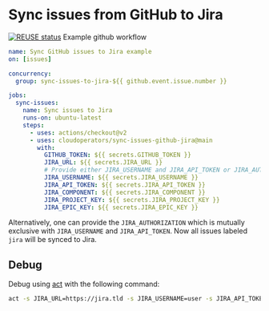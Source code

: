 # Sync issues from GitHub to Jira
[![REUSE status](https://api.reuse.software/badge/github.com/cloudoperators/sync-issues-github-jira)](https://api.reuse.software/info/github.com/cloudoperators/sync-issues-github-jira)
Example github workflow

```yaml
name: Sync GitHub issues to Jira example
on: [issues]

concurrency:
  group: sync-issues-to-jira-${{ github.event.issue.number }}

jobs:
  sync-issues:
    name: Sync issues to Jira
    runs-on: ubuntu-latest
    steps:
      - uses: actions/checkout@v2
      - uses: cloudoperators/sync-issues-github-jira@main
        with:
          GITHUB_TOKEN: ${{ secrets.GITHUB_TOKEN }}
          JIRA_URL: ${{ secrets.JIRA_URL }}
          # Provide either JIRA_USERNAME and JIRA_API_TOKEN or JIRA_AUTHORIZATION.
          JIRA_USERNAME: ${{ secrets.JIRA_USERNAME }}
          JIRA_API_TOKEN: ${{ secrets.JIRA_API_TOKEN }}
          JIRA_COMPONENT: ${{ secrets.JIRA_COMPONENT }}
          JIRA_PROJECT_KEY: ${{ secrets.JIRA_PROJECT_KEY }}
          JIRA_EPIC_KEY: ${{ secrets.JIRA_EPIC_KEY }}
```
Alternatively, one can provide the `JIRA_AUTHORIZATION` which is mutually exclusive with `JIRA_USERNAME` and `JIRA_API_TOKEN`.
Now all issues labeled `jira` will be synced to Jira.

## Debug

Debug using [act](https://github.com/nektos/act) with the following command:

```bash
act -s JIRA_URL=https://jira.tld -s JIRA_USERNAME=user -s JIRA_API_TOKEN='pass' -s JIRA_COMPONENT=component -s JIRA_PROJECT_KEY=project -s JIRA_ISSUE_TYPE=Task -s JIRA_EPIC_KEY=epic -s JIRA_LABELS=bug -e test-issue.json issues
```
